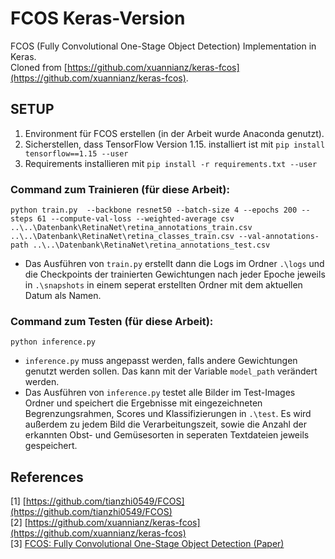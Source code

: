 # FCOS Keras-Version
FCOS (Fully Convolutional One-Stage Object Detection) Implementation in Keras. <br>
Cloned from [https://github.com/xuannianz/keras-fcos](https://github.com/xuannianz/keras-fcos).

## SETUP

1) Environment für FCOS erstellen (in der Arbeit wurde Anaconda genutzt).
2) Sicherstellen, dass TensorFlow Version 1.15. installiert ist mit ```pip install tensorflow==1.15 --user```
3) Requirements installieren mit ```pip install -r requirements.txt --user```

### Command zum Trainieren (für diese Arbeit):
```python train.py  --backbone resnet50 --batch-size 4 --epochs 200 --steps 61 --compute-val-loss --weighted-average csv ..\..\Datenbank\RetinaNet\retina_annotations_train.csv ..\..\Datenbank\RetinaNet\retina_classes_train.csv --val-annotations-path ..\..\Datenbank\RetinaNet\retina_annotations_test.csv```

- Das Ausführen von ```train.py``` erstellt dann die Logs im Ordner ```.\logs``` und die Checkpoints der trainierten Gewichtungen nach jeder Epoche jeweils in ```.\snapshots``` in einem seperat erstellten Ordner mit dem aktuellen Datum als Namen.

### Command zum Testen (für diese Arbeit):
```python inference.py```

- ```inference.py``` muss angepasst werden, falls andere Gewichtungen genutzt werden sollen. Das kann mit der Variable ```model_path``` verändert werden.
- Das Ausführen von ```inference.py``` testet alle Bilder im Test-Images Ordner und speichert die Ergebnisse mit eingezeichneten Begrenzungsrahmen, Scores und Klassifizierungen in ```.\test```. Es wird außerdem zu jedem Bild die Verarbeitungszeit, sowie die Anzahl der erkannten Obst- und Gemüsesorten in seperaten Textdateien jeweils gespeichert.

## References
[1] [https://github.com/tianzhi0549/FCOS](https://github.com/tianzhi0549/FCOS)<br>
[2] [https://github.com/xuannianz/keras-fcos](https://github.com/xuannianz/keras-fcos)<br>
[3] [FCOS: Fully Convolutional One-Stage Object Detection (Paper)](https://arxiv.org/abs/1904.01355)

